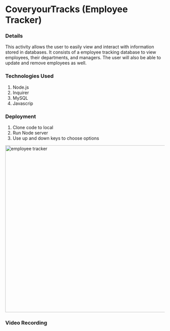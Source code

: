 # CoveryourTracks (Employee Tracker)

### Details
This activity allows the user to easily view and interact with information stored in databases. It consists of a employee tracking database to view employees, their departments, and managers. The user will also be able to update and remove employees as well.

### Technologies Used

1. Node.js
2. Inquirer
3. MySQL
4. Javascrip

### Deployment

1. Clone code to local
2. Run Node server
3. Use up and down keys to choose options



<img width="528" alt="employee tracker" src="https://github.com/hngreenberg/CoveryourTracks/assets/119267074/b7315ddf-12a0-4a49-ad58-1d7039a10cc3">


### Video Recording 



